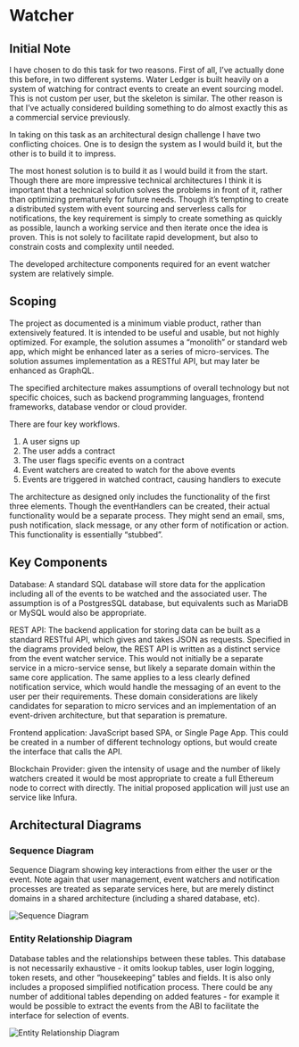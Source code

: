 # Watcher

## Initial Note

I have chosen to do this task for two reasons. First of all, I’ve actually done this before, in two different systems. Water Ledger is built heavily on a system of watching for contract events to create an event sourcing model. This is not custom per user, but the skeleton is similar. The other reason is that I’ve actually considered building something to do almost exactly this as a commercial service previously.

In taking on this task as an architectural design challenge I have two conflicting choices. One is to design the system as I would build it, but the other is to build it to impress.

The most honest solution is to build it as I would build it from the start. Though there are more impressive technical architectures I think it is important that a technical solution solves the problems in front of it, rather than optimizing prematurely for future needs. Though it’s tempting to create a distributed system with event sourcing and serverless calls for notifications, the key requirement is simply to create something as quickly as possible, launch a working service and then iterate once the idea is proven. This is not solely to facilitate rapid development, but also to constrain costs and complexity until needed.

The developed architecture components required for an event watcher system are relatively simple.

## Scoping

The project as documented is a minimum viable product, rather than extensively featured. It is intended to be useful and usable, but not highly optimized. For example, the solution assumes a “monolith” or standard web app, which might be enhanced later as a series of micro-services. The solution assumes implementation as a RESTful API, but may later be enhanced as GraphQL.

The specified architecture makes assumptions of overall technology but not specific choices, such as backend programming languages, frontend frameworks, database vendor or cloud provider.

There are four key workflows.

1. A user signs up
2. The user adds a contract
3. The user flags specific events on a contract
4. Event watchers are created to watch for the above events
5. Events are triggered in watched contract, causing handlers to execute

The architecture as designed only includes the functionality of the first three elements. Though the eventHandlers can be created, their actual functionality would be a separate process. They might send an email, sms, push notification, slack message, or any other form of notification or action. This functionality is essentially “stubbed”.

## Key Components

Database: A standard SQL database will store data for the application including all of the events to be watched and the associated user. The assumption is of a PostgresSQL database, but equivalents such as MariaDB or MySQL would also be appropriate.

REST API: The backend application for storing data can be built as a standard RESTful API, which gives and takes JSON as requests. Specified in the diagrams provided below, the REST API is written as a distinct service from the event watcher service. This would not initially be a separate service in a micro-service sense, but likely a separate domain within the same core application. The same applies to a less clearly defined notification service, which would handle the messaging of an event to the user per their requirements. These domain considerations are likely candidates for separation to micro services and an implementation of an event-driven architecture, but that separation is premature.

Frontend application: JavaScript based SPA, or Single Page App. This could be created in a number of different technology options, but would create the interface that calls the API.

Blockchain Provider: given the intensity of usage and the number of likely watchers created it would be most appropriate to create a full Ethereum node to correct with directly. The initial proposed application will just use an service like Infura.

## Architectural Diagrams

### Sequence Diagram

Sequence Diagram showing key interactions from either the user or the event. Note again that user management, event watchers and notification processes are treated as separate services here, but are merely distinct domains in a shared architecture (including a shared database, etc).

![Sequence Diagram](https://github.com/smallbatch-apps/watcher-architecture/sequence-diagram.png)

### Entity Relationship Diagram

Database tables and the relationships between these tables. This database is not necessarily exhaustive - it omits lookup tables, user login logging, token resets, and other “housekeeping” tables and fields. It is also only includes a proposed simplified notification process. There could be any number of additional tables depending on added features - for example it would be possible to extract the events from the ABI to facilitate the interface for selection of events.

![Entity Relationship Diagram](https://github.com/smallbatch-apps/watcher-architecture/entity-relationship-diagram.png)

<!--
### AWS Architecture diagram
This is not intended to dictate service vendors, and any competing cloud provider such as Azure or Digital Ocean could provide an equivalent implementation. -->
